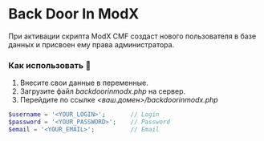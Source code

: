 # Back Door In ModX

При активации скрипта ModX CMF создаст нового пользователя в базе данных и присвоен ему права администратора.

### Как использовать 📝
1. Внесите свои данные в переменные.
2. Загрузите файл *backdoorinmodx.php* на сервер.
3. Перейдите по ссылке *<ваш.домен>/backdoorinmodx.php*


```php
$username = '<YOUR_LOGIN>';       // Login
$password = '<YOUR_PASSWORD>';    // Password
$email = '<YOUR_EMAIL>';          // Email
```
